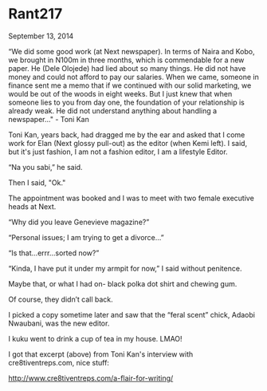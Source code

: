 # Rant217


September 13, 2014

“We did some good work (at Next newspaper). In terms of Naira and Kobo, we brought in N100m in three months, which is commendable for a new paper. He (Dele Olojede) had lied about so many things. He did not have money and could not afford to pay our salaries. When we came, someone in finance sent me a memo that if we continued with our solid marketing, we would be out of the woods in eight weeks. But I just knew that when someone lies to you from day one, the foundation of your relationship is already weak. He did not understand anything about handling a newspaper..." - Toni Kan

Toni Kan, years back, had dragged me by the ear and asked that I come work for Elan (Next glossy pull-out) as the editor (when Kemi left). I said, but it's just fashion, I am not a fashion editor, I am a lifestyle Editor.

“Na you sabi,” he said.

Then I said, "Ok."

The appointment was booked and I was to meet with two female executive heads at Next.

“Why did you leave Genevieve magazine?”

“Personal issues; I am trying to get a divorce…” 

“Is that…errr…sorted now?”

“Kinda, I have put it under my armpit for now,” I said without penitence.

Maybe that, or what I had on- black polka dot shirt and chewing gum.

Of course, they didn’t call back.

I picked a copy sometime later and saw that the “feral scent” chick, Adaobi Nwaubani, was the new editor.
 
I kuku went to drink a cup of tea in my house. LMAO!

I got that excerpt (above) from Toni Kan's interview with cre8tiventreps.com, nice stuff:

http://www.cre8tiventreps.com/a-flair-for-writing/